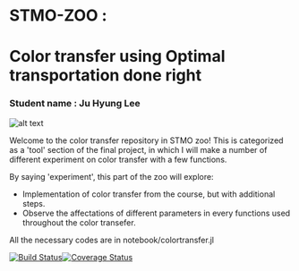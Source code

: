 # STMO-ZOO : 
# Color transfer using Optimal transportation done right

### Student name : Ju Hyung Lee

![alt text](https://github.com/juhlee/ColorTransfer.jl/blob/master/figs/choosing-color-scheme-368x246.png)

Welcome to the color transfer repository in STMO zoo! This is categorized as a 'tool' section of the final project, in which I will make a number of different experiment on color transfer with a few functions.

By saying 'experiment', this part of the zoo will explore:

- Implementation of color transfer from the course, but with additional steps.
- Observe the affectations of different parameters in every functions used throughout the color transefer.

All the necessary codes are in notebook/colortransfer.jl

[![Build Status](https://travis-ci.org/MichielStock/STMOZOO.svg?branch=master)](https://travis-ci.org/MichielStock/STMOZOO)[![Coverage Status](https://coveralls.io/repos/github/MichielStock/STMOZOO/badge.svg?branch=master)](https://coveralls.io/github/MichielStock/STMOZOO?branch=master)
